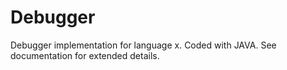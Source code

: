 # Debugger
Debugger implementation for language x. Coded with JAVA. See documentation for extended details.
